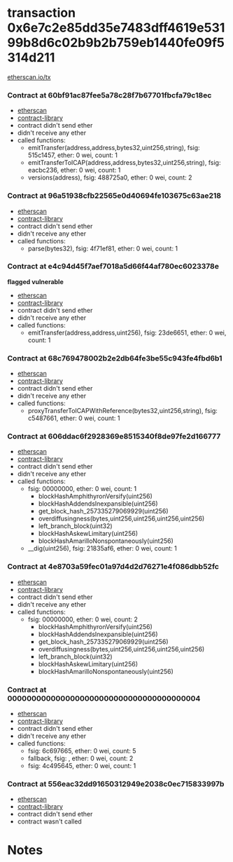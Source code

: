 # transaction 0x6e7c2e85dd35e7483dff4619e53199b8d6c02b9b2b759eb1440fe09f5314d211

[etherscan.io/tx](https://etherscan.io/tx/0x6e7c2e85dd35e7483dff4619e53199b8d6c02b9b2b759eb1440fe09f5314d211)


### Contract at 60bf91ac87fee5a78c28f7b67701fbcfa79c18ec

* [etherscan](https://etherscan.io/address/0x60bf91ac87fee5a78c28f7b67701fbcfa79c18ec)
* [contract-library](https://contract-library.com/contracts/Ethereum/0x60bf91ac87fee5a78c28f7b67701fbcfa79c18ec)
* contract didn't send ether
* didn't receive any ether
* called functions:
    * emitTransfer(address,address,bytes32,uint256,string), fsig: 515c1457, ether: 0 wei, count: 1
    * emitTransferToICAP(address,address,bytes32,uint256,string), fsig: eacbc236, ether: 0 wei, count: 1
    * versions(address), fsig: 488725a0, ether: 0 wei, count: 2


### Contract at 96a51938cfb22565e0d40694fe103675c63ae218

* [etherscan](https://etherscan.io/address/0x96a51938cfb22565e0d40694fe103675c63ae218)
* [contract-library](https://contract-library.com/contracts/Ethereum/0x96a51938cfb22565e0d40694fe103675c63ae218)
* contract didn't send ether
* didn't receive any ether
* called functions:
    * parse(bytes32), fsig: 4f71ef81, ether: 0 wei, count: 1


### Contract at e4c94d45f7aef7018a5d66f44af780ec6023378e

**flagged vulnerable**

* [etherscan](https://etherscan.io/address/0xe4c94d45f7aef7018a5d66f44af780ec6023378e)
* [contract-library](https://contract-library.com/contracts/Ethereum/0xe4c94d45f7aef7018a5d66f44af780ec6023378e)
* contract didn't send ether
* didn't receive any ether
* called functions:
    * emitTransfer(address,address,uint256), fsig: 23de6651, ether: 0 wei, count: 1


### Contract at 68c769478002b2e2db64fe3be55c943fe4fbd6b1

* [etherscan](https://etherscan.io/address/0x68c769478002b2e2db64fe3be55c943fe4fbd6b1)
* [contract-library](https://contract-library.com/contracts/Ethereum/0x68c769478002b2e2db64fe3be55c943fe4fbd6b1)
* contract didn't send ether
* didn't receive any ether
* called functions:
    * proxyTransferToICAPWithReference(bytes32,uint256,string), fsig: c5487661, ether: 0 wei, count: 1


### Contract at 606ddac6f2928369e8515340f8de97fe2d166777

* [etherscan](https://etherscan.io/address/0x606ddac6f2928369e8515340f8de97fe2d166777)
* [contract-library](https://contract-library.com/contracts/Ethereum/0x606ddac6f2928369e8515340f8de97fe2d166777)
* contract didn't send ether
* didn't receive any ether
* called functions:
    * fsig: 00000000, ether: 0 wei, count: 1
        * blockHashAmphithyronVersify(uint256)
        * blockHashAddendsInexpansible(uint256)
        * get_block_hash_257335279069929(uint256)
        * overdiffusingness(bytes,uint256,uint256,uint256,uint256)
        * left_branch_block(uint32)
        * blockHashAskewLimitary(uint256)
        * blockHashAmarilloNonspontaneously(uint256)
    * __dig(uint256), fsig: 21835af6, ether: 0 wei, count: 1


### Contract at 4e8703a59fec01a97d4d2d76271e4f086dbb52fc

* [etherscan](https://etherscan.io/address/0x4e8703a59fec01a97d4d2d76271e4f086dbb52fc)
* [contract-library](https://contract-library.com/contracts/Ethereum/0x4e8703a59fec01a97d4d2d76271e4f086dbb52fc)
* contract didn't send ether
* didn't receive any ether
* called functions:
    * fsig: 00000000, ether: 0 wei, count: 2
        * blockHashAmphithyronVersify(uint256)
        * blockHashAddendsInexpansible(uint256)
        * get_block_hash_257335279069929(uint256)
        * overdiffusingness(bytes,uint256,uint256,uint256,uint256)
        * left_branch_block(uint32)
        * blockHashAskewLimitary(uint256)
        * blockHashAmarilloNonspontaneously(uint256)


### Contract at 0000000000000000000000000000000000000004

* [etherscan](https://etherscan.io/address/0x0000000000000000000000000000000000000004)
* [contract-library](https://contract-library.com/contracts/Ethereum/0x0000000000000000000000000000000000000004)
* contract didn't send ether
* didn't receive any ether
* called functions:
    * fsig: 6c697665, ether: 0 wei, count: 5
    * fallback, fsig: , ether: 0 wei, count: 2
    * fsig: 4c495645, ether: 0 wei, count: 1


### Contract at 556eac32dd91650312949e2038c0ec715833997b

* [etherscan](https://etherscan.io/address/0x556eac32dd91650312949e2038c0ec715833997b)
* [contract-library](https://contract-library.com/contracts/Ethereum/0x556eac32dd91650312949e2038c0ec715833997b)
* contract didn't send ether
* contract wasn't called

# Notes

